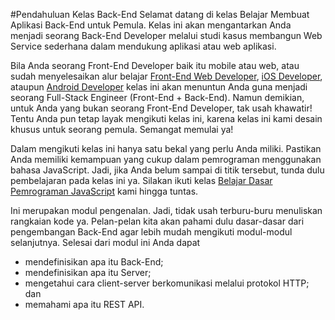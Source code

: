 #Pendahuluan Kelas Back-End
Selamat datang di kelas Belajar Membuat Aplikasi Back-End untuk Pemula. Kelas ini akan mengantarkan Anda menjadi seorang Back-End Developer melalui studi kasus membangun Web Service sederhana dalam mendukung aplikasi atau web aplikasi.

Bila Anda seorang Front-End Developer baik itu mobile atau web, atau sudah menyelesaikan alur belajar [Front-End Web Developer](https://www.dicoding.com/learningpaths/22), [iOS Developer](https://www.dicoding.com/learningpaths/9), ataupun [Android Developer](https://www.dicoding.com/learningpaths/7) kelas ini akan menuntun Anda guna menjadi seorang Full-Stack Engineer (Front-End + Back-End). Namun demikian, untuk Anda yang bukan seorang Front-End Developer, tak usah khawatir! Tentu Anda pun tetap layak mengikuti kelas ini, karena kelas ini kami desain khusus untuk seorang pemula. Semangat memulai ya!

Dalam mengikuti kelas ini hanya satu bekal yang perlu Anda miliki. Pastikan Anda memiliki kemampuan yang cukup dalam pemrograman menggunakan bahasa JavaScript. Jadi, jika Anda belum sampai di titik tersebut, tunda dulu pembelajaran pada kelas ini ya. Silakan ikuti kelas [Belajar Dasar Pemrograman JavaScript](https://www.dicoding.com/academies/256) kami hingga tuntas.

Ini merupakan modul pengenalan. Jadi, tidak usah terburu-buru menuliskan rangkaian kode ya. Pelan-pelan kita akan pahami dulu dasar-dasar dari pengembangan Back-End agar lebih mudah mengikuti modul-modul selanjutnya. Selesai dari modul ini Anda dapat <br />

- mendefinisikan apa itu Back-End;
- mendefinisikan apa itu Server;
- mengetahui cara client-server berkomunikasi melalui protokol HTTP; dan
- memahami apa itu REST API.
